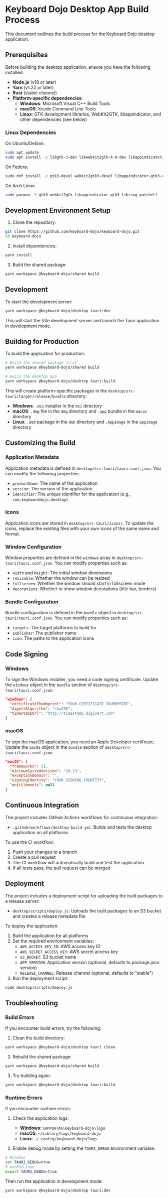 # Keyboard Dojo Desktop App Build Process

This document outlines the build process for the Keyboard Dojo desktop application.

## Prerequisites

Before building the desktop application, ensure you have the following installed:

- **Node.js** (v18 or later)
- **Yarn** (v1.22 or later)
- **Rust** (stable channel)
- **Platform-specific dependencies**:
  - **Windows**: Microsoft Visual C++ Build Tools
  - **macOS**: Xcode Command Line Tools
  - **Linux**: GTK development libraries, WebKit2GTK, libappindicator, and other dependencies (see below)

### Linux Dependencies

On Ubuntu/Debian:

```bash
sudo apt update
sudo apt install -y libgtk-3-dev libwebkit2gtk-4.0-dev libappindicator3-dev librsvg2-dev patchelf
```

On Fedora:

```bash
sudo dnf install -y gtk3-devel webkit2gtk3-devel libappindicator-gtk3-devel librsvg2-devel patchelf
```

On Arch Linux:

```bash
sudo pacman -S gtk3 webkit2gtk libappindicator-gtk3 librsvg patchelf
```

## Development Environment Setup

1. Clone the repository:

```bash
git clone https://github.com/keyboard-dojo/keyboard-dojo.git
cd keyboard-dojo
```

2. Install dependencies:

```bash
yarn install
```

3. Build the shared package:

```bash
yarn workspace @keyboard-dojo/shared build
```

## Development

To start the development server:

```bash
yarn workspace @keyboard-dojo/desktop tauri:dev
```

This will start the Vite development server and launch the Tauri application in development mode.

## Building for Production

To build the application for production:

```bash
# Build the shared package first
yarn workspace @keyboard-dojo/shared build

# Build the desktop app
yarn workspace @keyboard-dojo/desktop tauri:build
```

This will create platform-specific packages in the `desktop/src-tauri/target/release/bundle` directory:

- **Windows**: `.msi` installer in the `msi` directory
- **macOS**: `.dmg` file in the `dmg` directory and `.app` bundle in the `macos` directory
- **Linux**: `.deb` package in the `deb` directory and `.AppImage` in the `appimage` directory

## Customizing the Build

### Application Metadata

Application metadata is defined in `desktop/src-tauri/tauri.conf.json`. You can modify the following properties:

- `productName`: The name of the application
- `version`: The version of the application
- `identifier`: The unique identifier for the application (e.g., `com.keyboarddojo.desktop`)

### Icons

Application icons are stored in `desktop/src-tauri/icons/`. To update the icons, replace the existing files with your own icons of the same name and format.

### Window Configuration

Window properties are defined in the `windows` array in `desktop/src-tauri/tauri.conf.json`. You can modify properties such as:

- `width` and `height`: The initial window dimensions
- `resizable`: Whether the window can be resized
- `fullscreen`: Whether the window should start in fullscreen mode
- `decorations`: Whether to show window decorations (title bar, borders)

### Bundle Configuration

Bundle configuration is defined in the `bundle` object in `desktop/src-tauri/tauri.conf.json`. You can modify properties such as:

- `targets`: The target platforms to build for
- `publisher`: The publisher name
- `icon`: The paths to the application icons

## Code Signing

### Windows

To sign the Windows installer, you need a code signing certificate. Update the `windows` object in the `bundle` section of `desktop/src-tauri/tauri.conf.json`:

```json
"windows": {
  "certificateThumbprint": "YOUR_CERTIFICATE_THUMBPRINT",
  "digestAlgorithm": "sha256",
  "timestampUrl": "http://timestamp.digicert.com"
}
```

### macOS

To sign the macOS application, you need an Apple Developer certificate. Update the `macOS` object in the `bundle` section of `desktop/src-tauri/tauri.conf.json`:

```json
"macOS": {
  "frameworks": [],
  "minimumSystemVersion": "10.13",
  "exceptionDomain": "",
  "signingIdentity": "YOUR_SIGNING_IDENTITY",
  "entitlements": null
}
```

## Continuous Integration

The project includes GitHub Actions workflows for continuous integration:

- `.github/workflows/desktop-build.yml`: Builds and tests the desktop application on all platforms

To use the CI workflow:

1. Push your changes to a branch
2. Create a pull request
3. The CI workflow will automatically build and test the application
4. If all tests pass, the pull request can be merged

## Deployment

The project includes a deployment script for uploading the built packages to a release server:

- `desktop/scripts/deploy.js`: Uploads the built packages to an S3 bucket and creates a release metadata file

To deploy the application:

1. Build the application for all platforms
2. Set the required environment variables:
   - `AWS_ACCESS_KEY_ID`: AWS access key ID
   - `AWS_SECRET_ACCESS_KEY`: AWS secret access key
   - `S3_BUCKET`: S3 bucket name
   - `APP_VERSION`: Application version (optional, defaults to package.json version)
   - `RELEASE_CHANNEL`: Release channel (optional, defaults to "stable")
3. Run the deployment script:

```bash
node desktop/scripts/deploy.js
```

## Troubleshooting

### Build Errors

If you encounter build errors, try the following:

1. Clean the build directory:

```bash
yarn workspace @keyboard-dojo/desktop tauri clean
```

2. Rebuild the shared package:

```bash
yarn workspace @keyboard-dojo/shared build
```

3. Try building again:

```bash
yarn workspace @keyboard-dojo/desktop tauri:build
```

### Runtime Errors

If you encounter runtime errors:

1. Check the application logs:
   - **Windows**: `%APPDATA%\keyboard-dojo\logs`
   - **macOS**: `~/Library/Logs/keyboard-dojo`
   - **Linux**: `~/.config/keyboard-dojo/logs`

2. Enable debug mode by setting the `TAURI_DEBUG` environment variable:

```bash
# Windows
set TAURI_DEBUG=true
# macOS/Linux
export TAURI_DEBUG=true
```

Then run the application in development mode:

```bash
yarn workspace @keyboard-dojo/desktop tauri:dev
``` 